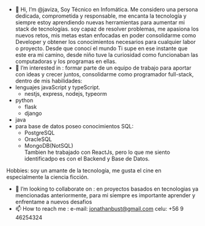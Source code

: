 - 👋 Hi, I’m @javiza, 
Soy Técnico en Infomática. Me considero una persona dedicada, comprometida y responsable, me encanta la tecnología y siempre estoy aprendiendo nuevas herramientas para aumentar mi stack de tecnologías.
soy capaz de resolver problemas, me apasiona los nuevos retos, mis metas estan enfocadas en poder consolidarme como Developer y obtener los conocimientos necesarios para cualquier labor o proyecto.
Desde que conocí el mundo Ti supe en ese instante que este era mi camino, desde niño tuve la curiosidad como funcionaban las computadoras y los programas en ellas.
- 👀 I’m interested in : formar parte de un equipo de trabajo para aportar con ideas y crecer juntos, consolidarme como programador full-stack, dentro de mis habilidades: 
-  lenguajes javaScript y typeScript.
     * nestjs, express, nodejs, typeorm
-  python
    * flask
    * django
-  java
-  para base de datos poseo conocimientos SQL:
    * PostgreSQL
    * OracleSQL
    * MongoDB(NotSQL)  
Tambien he trabajado con ReactJs, pero lo que me siento identificadpo es con el Backend y Base de Datos.

Hobbies: soy un amante de la tecnología, me gusta el cine en especialmente la ciencia ficción.

- 💞️ I’m looking to collaborate on : en proyectos basados en tecnologias ya mencionadas  anteriormente, para mi siempre es importante aprender y enfrentame a nuevos desafios
- 📫 How to reach me : e-mail: jonathanbust@gmail.com
celu: +56 9 46254324
